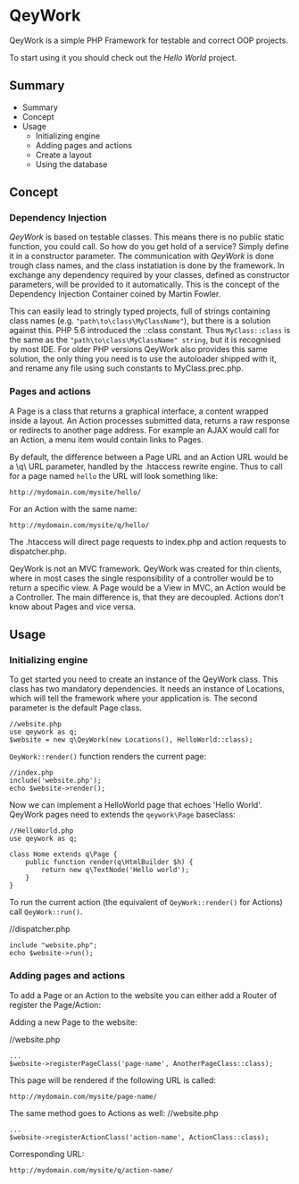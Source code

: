 # QeyWork #

QeyWork is a simple PHP Framework for testable and correct OOP projects. 

To start using it you should check out the *Hello World* project.

## Summary ##

* Summary
* Concept
* Usage
    - Initializing engine
    - Adding pages and actions
    - Create a layout
    - Using the database

## Concept ##

### Dependency Injection ###

*QeyWork* is based on testable classes. This means there is no public static function, you could call. So how do you get hold of a service? Simply define it in a constructor parameter. The communication with *QeyWork* is done trough class names, and the class instatiation is done by the framework. In exchange any dependency required by your classes, defined as constructor parameters, will be provided to it automatically. This is the concept of the Dependency Injection Container coined by Martin Fowler.

This can easily lead to stringly typed projects, full of strings containing class names (e.g. `"path\to\class\MyClassName"`), but there is a solution against this. PHP 5.6 introduced the ::class constant. Thus `MyClass::class` is the same as the `"path\to\class\MyClassName" string`, but it is recognised by most IDE. For older PHP versions QeyWork also provides this same solution, the only thing you need is to use the autoloader shipped with it, and rename any file using such constants to MyClass.prec.php.

### Pages and actions ###

A Page is a class that returns a graphical interface, a content wrapped inside a layout. An Action processes submitted data, returns a raw response or redirects to another page address. For example an AJAX would call for an Action, a menu item would contain links to Pages.

By default, the difference between a Page URL and an Action URL would be a \q\ URL parameter, handled by the .htaccess rewrite engine. Thus to call for a page named `hello` the URL will look something like:
```
http://mydomain.com/mysite/hello/
```

For an Action with the same name:
```
http://mydomain.com/mysite/q/hello/
```

The .htaccess will direct page requests to index.php and action requests to dispatcher.php.

QeyWork is not an MVC framework. QeyWork was created for thin clients, where in most cases the single responsibility of a controller would be to return a specific view. A Page would be a View in MVC, an Action would be a Controller. The main difference is, that they are decoupled. Actions don't know about Pages and vice versa.

## Usage ##

### Initializing engine ###

To get started you need to create an instance of the QeyWork class. This class has two mandatory dependencies. It needs an instance of Locations, which will tell the framework where your application is. The second parameter is the default Page class.

```
//website.php
use qeywork as q;
$website = new q\QeyWork(new Locations(), HelloWorld::class);
```

`QeyWork::render()` function renders the current page:
```
//index.php
include('website.php');
echo $website->render();
```

Now we can implement a HelloWorld page that echoes 'Hello World'. QeyWork pages need to extends the `qeywork\Page` baseclass:

```
//HelloWorld.php
use qeywork as q;

class Home extends q\Page {
    public function render(q\HtmlBuilder $h) {
        return new q\TextNode('Hello world');
    }    
}
```

To run the current action (the equivalent of `QeyWork::render()` for Actions) call `QeyWork::run()`.

//dispatcher.php
```
include "website.php";
echo $website->run();
```

### Adding pages and actions ###
To add a Page or an Action to the website you can either add a Router of register the Page/Action:

Adding a new Page to the website:

//website.php
```
...
$website->registerPageClass('page-name', AnotherPageClass::class);
```

This page will be rendered if the following URL is called:
```
http://mydomain.com/mysite/page-name/
```

The same method goes to Actions as well:
//website.php
```
...
$website->registerActionClass('action-name', ActionClass::class);
```

Corresponding URL:
```
http://mydomain.com/mysite/q/action-name/
```